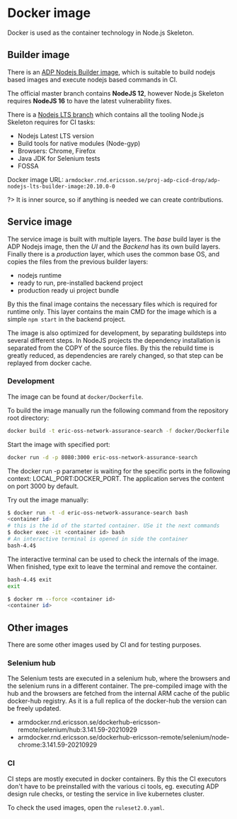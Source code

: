# Docker image

Docker is used as the container technology in Node.js Skeleton.

## Builder image

There is an [ADP Nodejs Builder image](https://gerrit-gamma.gic.ericsson.se/plugins/gitiles/adp-cicd/adp-nodeJs-builder-image/+/master),
which is suitable to build nodejs based images and execute nodejs based commands in CI.

The official master branch contains **NodeJS 12**, however Node.js Skeleton requires **NodeJS 16**
to have the latest vulnerability fixes.

There is a [Nodejs LTS branch](https://gerrit-gamma.gic.ericsson.se/plugins/gitiles/adp-cicd/adp-nodeJs-builder-image/+/latest-lts)
which contains all the tooling Node.js Skeleton requires for CI tasks:

- Nodejs Latest LTS version
- Build tools for native modules (Node-gyp)
- Browsers: Chrome, Firefox
- Java JDK for Selenium tests
- FOSSA

Docker image URL: `armdocker.rnd.ericsson.se/proj-adp-cicd-drop/adp-nodejs-lts-builder-image:20.10.0-0`

?> It is inner source, so if anything is needed we can create contributions.

## Service image

The service image is built with multiple layers. The _base_ build layer is the ADP Nodejs image,
then the _UI_ and the _Backend_ has its own build layers. Finally there is a _production_ layer,
which uses the common base OS, and copies the files from the previous builder layers:

- nodejs runtime
- ready to run, pre-installed backend project
- production ready ui project bundle

By this the final image contains the necessary files which is required for runtime only.
This layer contains the main CMD for the image which is a simple `npm start` in the backend project.

The image is also optimized for development, by separating buildsteps into several different
steps. In NodeJS projects the dependency installation is separated from the COPY of the source files.
By this the rebuild time is greatly reduced, as dependencies are rarely changed, so that step can
be replayed from docker cache.

### Development

The image can be found at `docker/Dockerfile`.

To build the image manually run the following command from the repository root directory:

```bash
docker build -t eric-oss-network-assurance-search -f docker/Dockerfile .
```

Start the image with specified port:

```bash
docker run -d -p 8080:3000 eric-oss-network-assurance-search
```

The docker run -p parameter is waiting for the specific ports in the following context:
LOCAL_PORT:DOCKER_PORT. The application serves the content on port 3000 by default.

Try out the image manually:

```bash
$ docker run -t -d eric-oss-network-assurance-search bash
<container id>
# this is the id of the started container. USe it the next commands
$ docker exec -it <container id> bash
# An interactive terminal is opened in side the container
bash-4.4$
```

The interactive terminal can be used to check the internals of the image.
When finished, type exit to leave the terminal and remove the container.

```bash
bash-4.4$ exit
exit

$ docker rm --force <container id>
<container id>
```

## Other images

There are some other images used by CI and for testing purposes.

### Selenium hub

The Selenium tests are executed in a selenium hub, where the browsers and the selenium runs
in a different container. The pre-compiled image with the hub and the browsers are fetched from the
internal ARM cache of the public docker-hub registry. As it is a full replica of the docker-hub
the version can be freely updated.

- armdocker.rnd.ericsson.se/dockerhub-ericsson-remote/selenium/hub:3.141.59-20210929
- armdocker.rnd.ericsson.se/dockerhub-ericsson-remote/selenium/node-chrome:3.141.59-20210929

### CI

CI steps are mostly executed in docker containers. By this the CI executors don't have to be
preinstalled with the various ci tools, eg. executing ADP design rule checks, or testing the
service in live kubernetes cluster.

To check the used images, open the `ruleset2.0.yaml`.
